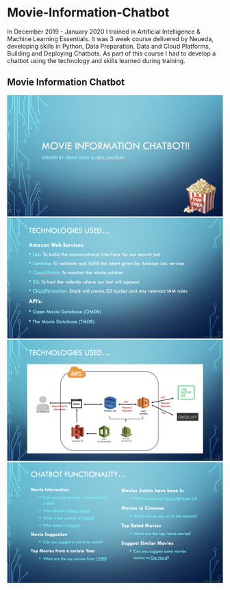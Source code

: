 # Movie-Information-Chatbot
In December 2019 - January 2020 I trained in Artificial Intelligence & Machine Learning Essentials.
It was 3 week course delivered by Neueda, developing skills in Python, Data Preparation, Data and Cloud Platforms, Building and Deploying Chatbots. As part of this course I had to develop a chatbot using the technology and skills learned during training.

<h2>Movie Information Chatbot</h2>

<img src="/Screenshots/Movie Information Chatbot - Presentation 1.png"/>
<img src="/Screenshots/Movie Information Chatbot - Presentation 2.png"/>
<img src="/Screenshots/Movie Information Chatbot - Presentation 3.png"/>
<img src="/Screenshots/Movie Information Chatbot - Presentation 4.png"/>
